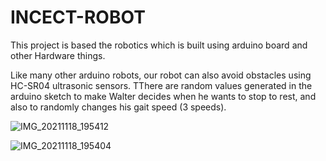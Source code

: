# INCECT-ROBOT
This project is based the robotics which is built using arduino board and other Hardware things.

Like many other arduino robots, our robot can also avoid obstacles using HC-SR04 ultrasonic sensors. TThere are random values generated in the arduino sketch to make Walter decides when he wants to stop to rest, and also to randomly changes his gait speed (3 speeds).


![IMG_20211118_195412](https://user-images.githubusercontent.com/52795464/142433688-6e5a089e-f19d-4be7-8c96-a819781dd4f5.jpg)

![IMG_20211118_195404](https://user-images.githubusercontent.com/52795464/142433918-423a7fe4-d88e-4dbb-a0bb-454ccf715dff.jpg)
